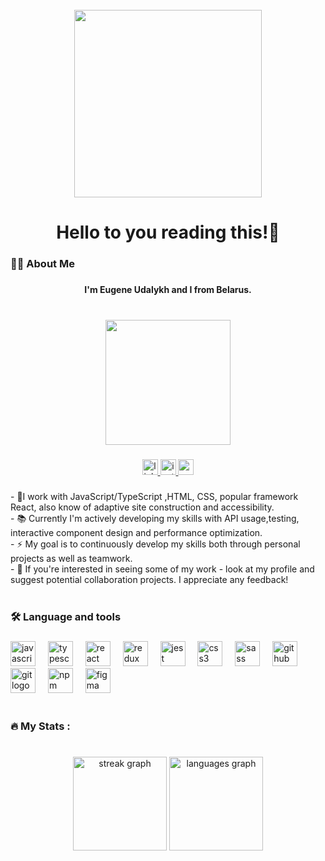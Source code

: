 <!--
**Udaloiii/Udaloiii** is a ✨ _special_ ✨ repository because its `README.md` (this file) appears on your GitHub profile.

Here are some ideas to get you started:

- 🔭 I’m currently working on ...
- 🌱 I’m currently learning ...
- 👯 I’m looking to collaborate on ...
- 🤔 I’m looking for help with ...
- 💬 Ask me about ...
- 📫 How to reach me: ...
- 😄 Pronouns: ...
- ⚡ Fun fact: ...
-->

<br clear="both">

<div align="center">
  <img height="300" src="https://media1.giphy.com/media/qgQUggAC3Pfv687qPC/giphy.gif?cid=ecf05e47d9bfi8ey38i4s4bitr7tup5sydpbmjkv1fqbomsq&ep=v1_gifs_search&rid=giphy.gif&ct=g"  />
</div>

###

<h1 align="center">Hello to you reading this!👋</h1>

###

<h3 align="left">👩‍💻  About Me</h3>

###

<h4 align="center">I'm Eugene Udalykh and I from Belarus.</h4>

###

<br clear="both">

<div align="center">
  <img height="200" src="https://media.licdn.com/dms/image/D4E03AQFWetxZMh8NGw/profile-displayphoto-shrink_800_800/0/1689253374935?e=1698883200&v=beta&t=YDTkw6sau8HwXpY4jD_M_sT8OiQqWJuE9UiIXpBcADs"  />
</div>

###

<div align="center">
  <a href="www.linkedin.com/in/евгений-удалых-48111a1a9" target="_blank">
    <img src="https://img.shields.io/static/v1?message=LinkedIn&logo=linkedin&label=&color=0077B5&logoColor=white&labelColor=&style=for-the-badge" height="25" alt="linkedin logo"  />
  </a>
  <a href="https://www.instagram.com/udaloiii/" target="_blank">
    <img src="https://img.shields.io/static/v1?message=Instagram&logo=instagram&label=&color=E4405F&logoColor=white&labelColor=&style=for-the-badge" height="25" alt="instagram logo"  />
  </a>
  <a href="mailto:eugene.udalykh@gmail.com" target="_blank">
    <img src="https://img.shields.io/static/v1?message=Gmail&logo=gmail&label=&color=D14836&logoColor=white&labelColor=&style=for-the-badge" height="25" alt="gmail logo"  />
  </a>
</div>

###

<p align="left">- 🔭I work with JavaScript/TypeScript ,HTML, CSS, popular framework React, also know of adaptive site  construction and accessibility.<br>- 📚 Currently I'm actively developing my skills with API usage,testing, interactive component design and performance optimization.<br>- ⚡ My goal is to continuously develop my skills both through personal projects as well as teamwork.<br>- 💬 If you're interested in seeing some of my work - look at my profile and suggest potential collaboration projects. I appreciate any feedback!<br><br></p>

###

<h3 align="left">🛠 Language and tools</h3>

###

<div align="left">
  <img src="https://cdn.jsdelivr.net/gh/devicons/devicon/icons/javascript/javascript-original.svg" height="40" alt="javascript logo"  />
  <img width="12" />
  <img src="https://cdn.jsdelivr.net/gh/devicons/devicon/icons/typescript/typescript-original.svg" height="40" alt="typescript logo"  />
  <img width="12" />
  <img src="https://cdn.jsdelivr.net/gh/devicons/devicon/icons/react/react-original.svg" height="40" alt="react logo"  />
  <img width="12" />
  <img src="https://cdn.jsdelivr.net/gh/devicons/devicon/icons/redux/redux-original.svg" height="40" alt="redux logo"  />
  <img width="12" />
  <img src="https://cdn.jsdelivr.net/gh/devicons/devicon/icons/jest/jest-plain.svg" height="40" alt="jest logo"  />
  <img width="12" />
  <img src="https://cdn.jsdelivr.net/gh/devicons/devicon/icons/css3/css3-original.svg" height="40" alt="css3 logo"  />
  <img width="12" />
  <img src="https://cdn.jsdelivr.net/gh/devicons/devicon/icons/sass/sass-original.svg" height="40" alt="sass logo"  />
  <img width="12" />
  <img src="https://cdn.jsdelivr.net/gh/devicons/devicon/icons/github/github-original.svg" height="40" alt="github logo"  />
  <img width="12" />
  <img src="https://cdn.jsdelivr.net/gh/devicons/devicon/icons/git/git-original.svg" height="40" alt="git logo"  />
  <img width="12" />
  <img src="https://cdn.jsdelivr.net/gh/devicons/devicon/icons/npm/npm-original-wordmark.svg" height="40" alt="npm logo"  />
  <img width="12" />
  <img src="https://cdn.jsdelivr.net/gh/devicons/devicon/icons/figma/figma-original.svg" height="40" alt="figma logo"  />
  <br>
  <br>
</div>

###

<h3 align="left">🔥   My Stats :</h3>

###

<br clear="both">

<div align="center">
  <img src="https://streak-stats.demolab.com?user=Udaloiii&locale=en&mode=weekly&theme=dracula&hide_border=false&border_radius=5&order=3" height="150" alt="streak graph"  />
  <img src="https://github-readme-stats.vercel.app/api/top-langs?username=Udaloiii&locale=en&hide_title=false&layout=compact&card_width=320&langs_count=5&theme=dracula&hide_border=false&order=2" height="150" alt="languages graph"  />
</div>

###
